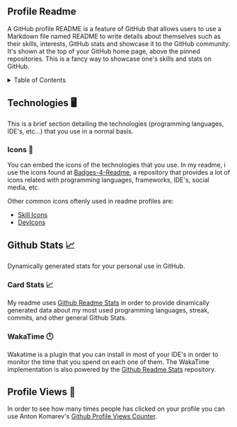 ## Profile Readme

A GitHub profile README is a feature of GitHub that allows users to use a Markdown file named README to write details about themselves such as their skills, interests, GitHub stats and showcase it to the GitHub community. It's shown at the top of your GitHub home page, above the pinned repositories. This is a fancy way to showcase one's skills and stats on GitHub.


<!-- TABLE OF CONTENTS -->
<details>
  <summary>Table of Contents</summary>
  <ol>
    <li>
      <a href="#technologies">Technologies</a>
      <ul>
        <li><a href="#icons">Icons</a></li>
      </ul>
    </li>
    <li>
      <a href="#github-stats">Github Stats</a>
      <ul>
        <li><a href="#vercel-stats">Vercel Stats</a></li>
        <li><a href="#wakatime">Wakatime</a></li>
      </ul>
    </li>
    <li><a href="#profile-views">Profile Views</a></li>
  </ol>
</details>



<!-- ABOUT THE PROJECT -->
## Technologies 🖥️

This is a brief section detailing the technologies (programming languages, IDE's, etc...) that you use in a normal basis.

### Icons 👻

You can embed the icons of the technologies that you use.
In my readme, i use the icons found at [Badges-4-Readme](https://github.com/alexandresanlim/Badges4-README.md-Profile.git), a repository that provides a lot of icons related with programming languages, frameworks, IDE's, social media, etc.

Other common icons oftenly used in readme profiles are:
* [Skill Icons](https://github.com/tandpfun/skill-icons)
* [DevIcons](https://github.com/devicons/devicon.git) 

## Github Stats 📈

Dynamically generated stats for your personal use in GitHub.

### Card Stats 📈

My readme uses [Github Readme Stats](https://github.com/anuraghazra/github-readme-stats.git) in order to provide dinamically generated data about my most used programming languages, streak, commits, and other general Github Stats.


### WakaTime 🕛

Wakatime is a plugin that you can install in most of your IDE's in order to monitor the time that you spend on each one of them. 
The WakaTime implementation is also powered by the [Github Readme Stats](https://github.com/anuraghazra/github-readme-stats.git) repository.

## Profile Views 👀

In order to see how many times people has clicked on your profile you can use Anton Komarev's [Github Profile Views Counter](https://github.com/antonkomarev/github-profile-views-counter.git). 

